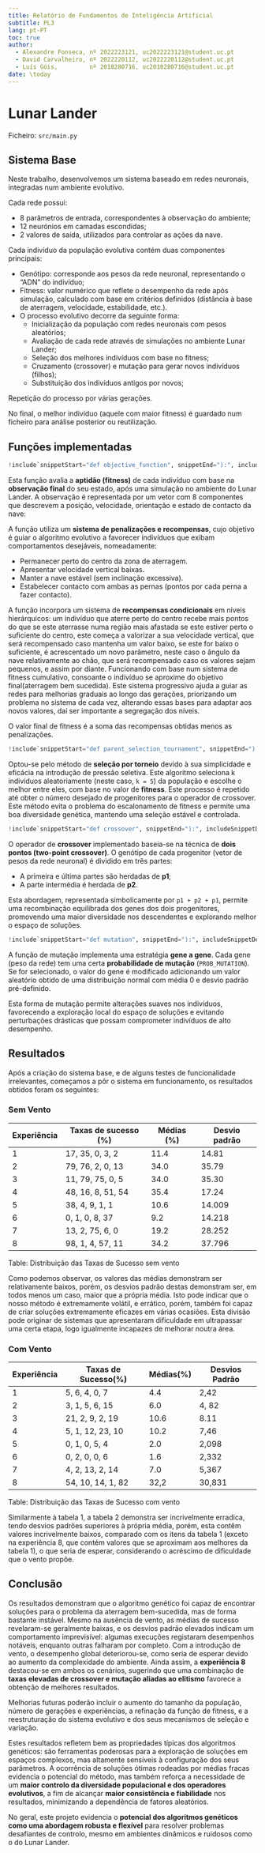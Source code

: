 ```yaml
---
title: Relatório de Fundamentos de Inteligência Artificial
subtitle: PL3
lang: pt-PT
toc: true
author:
  - Alexandre Fonseca, nº 2022223121, uc2022223121@student.uc.pt
  - David Carvalheiro, nº 2022220112, uc2022220112@student.uc.pt
  - Luís Góis,         nº 2018280716, uc2018280716@student.uc.pt
date: \today
---
```


# Lunar Lander

Ficheiro: `src/main.py`

## Sistema Base

Neste trabalho, desenvolvemos um sistema baseado em redes neuronais, integradas num ambiente evolutivo.

Cada rede possui:

- 8 parâmetros de entrada, correspondentes à observação do ambiente;
- 12 neurónios em camadas escondidas;
- 2 valores de saída, utilizados para controlar as ações da nave.

Cada indivíduo da população evolutiva contém duas componentes principais:

- Genótipo: corresponde aos pesos da rede neuronal, representando o “ADN” do indivíduo;
- Fitness: valor numérico que reflete o desempenho da rede após simulação, calculado com base em critérios definidos (distância à base de aterragem, velocidade, estabilidade, etc.).
- O processo evolutivo decorre da seguinte forma:
  - Inicialização da população com redes neuronais com pesos aleatórios;
  - Avaliação de cada rede através de simulações no ambiente Lunar Lander;
  - Seleção dos melhores indivíduos com base no fitness;
  - Cruzamento (crossover) e mutação para gerar novos indivíduos (filhos);
  - Substituição dos indivíduos antigos por novos;

Repetição do processo por várias gerações.

No final, o melhor indivíduo (aquele com maior fitness) é guardado num ficheiro para análise posterior ou reutilização.


## Funções implementadas

```python
!include`snippetStart="def objective_function", snippetEnd="):", includeSnippetDelimiters=True` src/alexandre/main.py
```

Esta função avalia a **aptidão (fitness)** de cada indivíduo com base na **observação
final** do seu estado, após uma simulação no ambiente do Lunar Lander.
A observação é representada por um vetor com 8 componentes que descrevem a
posição, velocidade, orientação e estado de contacto da nave:

A função utiliza um **sistema de penalizações e recompensas**, cujo objetivo é guiar o algoritmo
evolutivo a favorecer indivíduos que exibam comportamentos desejáveis,
nomeadamente:

- Permanecer perto do centro da zona de aterragem.
- Apresentar velocidade vertical baixas.
- Manter a nave estável (sem inclinação excessiva).
- Estabelecer contacto com ambas as pernas (pontos por cada perna a fazer contacto).

A função incorpora um sistema de **recompensas condicionais** em níveis
hierárquicos: um indivíduo que aterre perto do centro recebe mais pontos do que
se este aterrasse numa região mais afastada se este estiver perto o suficiente
do centro, este começa a valorizar a sua velocidade vertical, que será
recompensado caso mantenha um valor baixo, se este for baixo o suficiente, é
acrescentado um novo parâmetro, neste caso o ângulo da nave relativamente ao
chão, que será recompensado caso os valores sejam pequenos, e assim por diante.
Funcionando com base num sistema de fitness cumulativo, consoante o indivíduo
se aproxime do objetivo final(aterragem bem sucedida). Este sistema progressivo
ajuda a guiar as redes para melhorias graduais ao longo das gerações,
priorizando um problema no sistema de cada vez, alterando essas bases para
adaptar aos novos valores, daí ser importante a segregação dos níveis.

O valor final de fitness é a soma das recompensas obtidas menos as
penalizações.

```python
!include`snippetStart="def parent_selection_tournament", snippetEnd="):", includeSnippetDelimiters=True` src/alexandre/main.py
```

Optou-se pelo método de **seleção por torneio** devido à sua simplicidade e
eficácia na introdução de pressão seletiva. Este algoritmo seleciona k
indivíduos aleatoriamente (neste caso, `k = 5`) da população e escolhe o melhor
entre eles, com base no valor de **fitness**. Este processo é repetido até obter o
número desejado de progenitores para o operador de crossover. Este método evita
o problema do escalonamento de fitness e permite uma boa diversidade genética,
mantendo uma seleção estável e controlada.


```python
!include`snippetStart="def crossover", snippetEnd="):", includeSnippetDelimiters=True` src/alexandre/main.py
```

O operador de **crossover** implementado baseia-se na técnica de **dois pontos
(two-point crossover)**. O genótipo de cada progenitor (vetor de pesos da rede
neuronal) é dividido em três partes:

- A primeira e última partes são herdadas de **p1**;
- A parte intermédia é herdada de **p2**.

Esta abordagem, representada simbolicamente por `p1 + p2 + p1`, permite uma
recombinação equilibrada dos genes dos dois progenitores, promovendo uma maior
diversidade nos descendentes e explorando melhor o espaço de soluções.


```python
!include`snippetStart="def mutation", snippetEnd="):", includeSnippetDelimiters=True` src/alexandre/main.py
```

A função de mutação implementa uma estratégia **gene a gene**. Cada gene (peso da
rede) tem uma certa **probabilidade de mutação** (`PROB_MUTATION`). Se for
selecionado, o valor do gene é modificado adicionando um valor aleatório obtido
de uma distribuição normal com média 0 e desvio padrão pré-definido.

Esta forma de mutação permite alterações suaves nos indivíduos, favorecendo a
exploração local do espaço de soluções e evitando perturbações drásticas que
possam comprometer indivíduos de alto desempenho.

## Resultados

Após a criação do sistema base, e de alguns testes de funcionalidade
irrelevantes, começamos a pôr o sistema em funcionamento, os resultados obtidos
foram os seguintes:

### Sem Vento

| Experiência | Taxas de sucesso (%) | Médias (%) | Desvio padrão |
| ---         | ---                  | ---        | ---           |
| 1           | 17, 35, 0, 3, 2      | 11.4       | 14.81         |
| 2           | 79, 76, 2, 0, 13     | 34.0       | 35.79         |
| 3           | 11, 79, 75, 0, 5     | 34.0       | 35.30         |
| 4           | 48, 16, 8, 51, 54    | 35.4       | 17.24         |
| 5           | 38, 4, 9, 1, 1       | 10.6       | 14.009        |
| 6           | 0, 1, 0, 8, 37       | 9.2        | 14.218        |
| 7           | 13, 2, 75, 6, 0      | 19.2       | 28.252        |
| 8           | 98, 1, 4, 57, 11     | 34.2       | 37.796        |

Table: Distribuição das Taxas de Sucesso sem vento

Como podemos observar, os valores das médias demonstram ser relativamente
baixos, porém, os desvios padrão destas demonstram ser, em todos menos um caso,
maior que a própria média. Isto pode indicar que o nosso método é extremamente
volátil, e errático, porém, também foi capaz de criar soluções extremamente
eficazes em várias ocasiões. Esta divisão pode originar de sistemas que
apresentaram dificuldade em ultrapassar uma certa etapa, logo igualmente
incapazes de melhorar noutra área.

### Com Vento

| Experiência | Taxas de Sucesso(%) | Médias(%) | Desvios Padrão |
| ---         | ---                 | ---       | ---            |
| 1           | 5, 6, 4, 0, 7       | 4.4       | 2,42           |
| 2           | 3, 1, 5, 6, 15      | 6.0       | 4, 82          |
| 3           | 21, 2, 9, 2, 19     | 10.6      | 8.11           |
| 4           | 5, 1, 12, 23, 10    | 10.2      | 7,46           |
| 5           | 0, 1, 0, 5, 4       | 2.0       | 2,098          |
| 6           | 0, 2, 0, 0, 6       | 1.6       | 2,332          |
| 7           | 4, 2, 13, 2, 14     | 7.0       | 5,367          |
| 8           | 54, 10, 14, 1, 82   | 32,2      | 30,831         |

Table: Distribuição das Taxas de Sucesso com vento

Similarmente à tabela 1, a tabela 2 demonstra ser incrivelmente erradica, tendo
desvios padrões superiores à própria média, porém, esta contêm valores
incrivelmente baixos, comparado com os itens da tabela 1 (exceto na experiência
8, que contém valores que se aproximam aos melhores da tabela 1), o que seria
de esperar, considerando o acréscimo de dificuldade que o vento propõe.


## Conclusão

Os resultados demonstram que o algoritmo genético foi capaz de encontrar
soluções para o problema da aterragem bem-sucedida, mas de forma bastante
instável. Mesmo na ausência de vento, as médias de sucesso revelaram-se
geralmente baixas, e os desvios padrão elevados indicam um comportamento
imprevisível: algumas execuções registaram desempenhos notáveis, enquanto
outras falharam por completo. Com a introdução de vento, o desempenho global
deteriorou-se, como seria de esperar devido ao aumento da complexidade do
ambiente. Ainda assim, a **experiência 8** destacou-se em ambos os cenários,
sugerindo que uma combinação de **taxas elevadas de crossover e mutação aliadas
ao elitismo** favorece a obtenção de melhores resultados.

Melhorias futuras poderão incluir o aumento do tamanho da população, número de
gerações e experiências, a refinação da função de fitness, e a reestruturação
do sistema evolutivo e dos seus mecanismos de seleção e variação.

Estes resultados refletem bem as propriedades típicas dos algoritmos genéticos:
são ferramentas poderosas para a exploração de soluções em espaços complexos,
mas altamente sensíveis à configuração dos seus parâmetros. A ocorrência de
soluções ótimas rodeadas por médias fracas evidencia o potencial do método, mas
também reforça a necessidade de um **maior controlo da diversidade populacional
e dos operadores evolutivos**, a fim de alcançar **maior consistência e
fiabilidade** nos resultados, minimizando a dependência de fatores aleatórios.

No geral, este projeto evidencia o **potencial dos algoritmos genéticos como
uma abordagem robusta e flexível** para resolver problemas desafiantes de
controlo, mesmo em ambientes dinâmicos e ruidosos como o do Lunar Lander.
